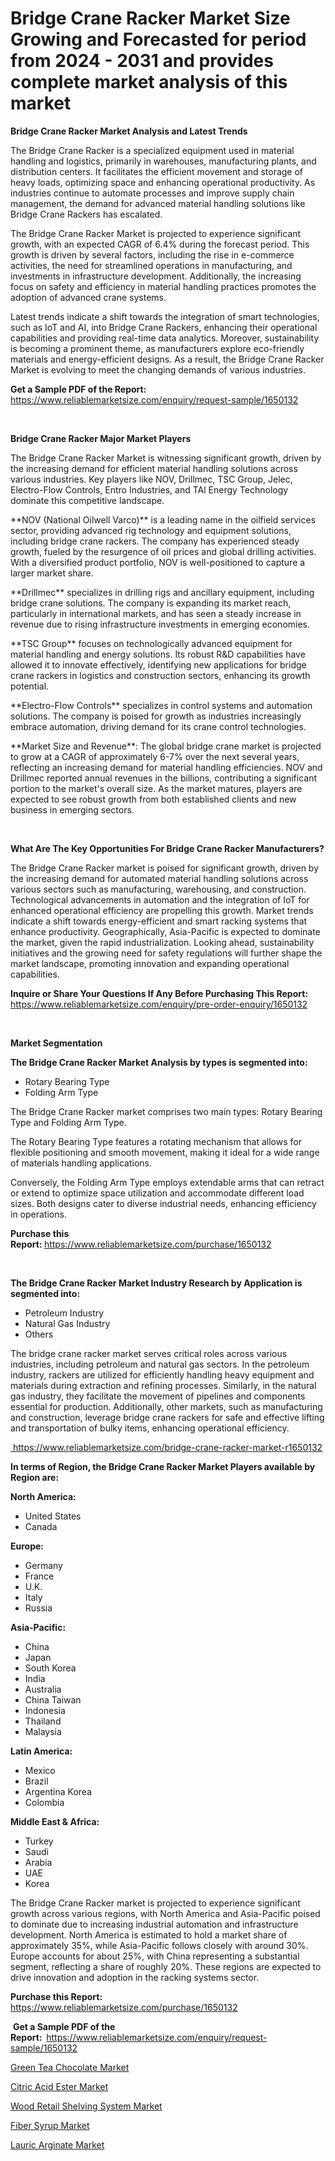 <p><h1>Bridge Crane Racker Market Size Growing and Forecasted for period from 2024 - 2031 and provides complete market analysis of this market</h1></p><p><strong>Bridge Crane Racker Market Analysis and Latest Trends</strong></p>
<p><p>The Bridge Crane Racker is a specialized equipment used in material handling and logistics, primarily in warehouses, manufacturing plants, and distribution centers. It facilitates the efficient movement and storage of heavy loads, optimizing space and enhancing operational productivity. As industries continue to automate processes and improve supply chain management, the demand for advanced material handling solutions like Bridge Crane Rackers has escalated.</p><p>The Bridge Crane Racker Market is projected to experience significant growth, with an expected CAGR of 6.4% during the forecast period. This growth is driven by several factors, including the rise in e-commerce activities, the need for streamlined operations in manufacturing, and investments in infrastructure development. Additionally, the increasing focus on safety and efficiency in material handling practices promotes the adoption of advanced crane systems. </p><p>Latest trends indicate a shift towards the integration of smart technologies, such as IoT and AI, into Bridge Crane Rackers, enhancing their operational capabilities and providing real-time data analytics. Moreover, sustainability is becoming a prominent theme, as manufacturers explore eco-friendly materials and energy-efficient designs. As a result, the Bridge Crane Racker Market is evolving to meet the changing demands of various industries.</p></p>
<p><strong>Get a Sample PDF of the Report:&nbsp;</strong> <a href="https://www.reliablemarketsize.com/enquiry/request-sample/1650132?utm_campaign=1133&utm_medium=2&utm_source=Github&utm_content=ia&utm_term=27122024&utm_id=bridge-crane-racker">https://www.reliablemarketsize.com/enquiry/request-sample/1650132</a></p>
<p>&nbsp;</p>
<p><strong>Bridge Crane Racker Major Market Players</strong></p>
<p><p>The Bridge Crane Racker Market is witnessing significant growth, driven by the increasing demand for efficient material handling solutions across various industries. Key players like NOV, Drillmec, TSC Group, Jelec, Electro-Flow Controls, Entro Industries, and TAl Energy Technology dominate this competitive landscape.</p><p>**NOV (National Oilwell Varco)** is a leading name in the oilfield services sector, providing advanced rig technology and equipment solutions, including bridge crane rackers. The company has experienced steady growth, fueled by the resurgence of oil prices and global drilling activities. With a diversified product portfolio, NOV is well-positioned to capture a larger market share.</p><p>**Drillmec** specializes in drilling rigs and ancillary equipment, including bridge crane solutions. The company is expanding its market reach, particularly in international markets, and has seen a steady increase in revenue due to rising infrastructure investments in emerging economies. </p><p>**TSC Group** focuses on technologically advanced equipment for material handling and energy solutions. Its robust R&D capabilities have allowed it to innovate effectively, identifying new applications for bridge crane rackers in logistics and construction sectors, enhancing its growth potential.</p><p>**Electro-Flow Controls** specializes in control systems and automation solutions. The company is poised for growth as industries increasingly embrace automation, driving demand for its crane control technologies.</p><p>**Market Size and Revenue**: The global bridge crane market is projected to grow at a CAGR of approximately 6-7% over the next several years, reflecting an increasing demand for material handling efficiencies. NOV and Drillmec reported annual revenues in the billions, contributing a significant portion to the market's overall size. As the market matures, players are expected to see robust growth from both established clients and new business in emerging sectors.</p></p>
<p>&nbsp;</p>
<p><strong>What Are The Key Opportunities For Bridge Crane Racker Manufacturers?</strong></p>
<p><p>The Bridge Crane Racker market is poised for significant growth, driven by the increasing demand for automated material handling solutions across various sectors such as manufacturing, warehousing, and construction. Technological advancements in automation and the integration of IoT for enhanced operational efficiency are propelling this growth. Market trends indicate a shift towards energy-efficient and smart racking systems that enhance productivity. Geographically, Asia-Pacific is expected to dominate the market, given the rapid industrialization. Looking ahead, sustainability initiatives and the growing need for safety regulations will further shape the market landscape, promoting innovation and expanding operational capabilities.</p></p>
<p><strong>Inquire or Share Your Questions If Any Before Purchasing This Report:</strong> <a href="https://www.reliablemarketsize.com/enquiry/pre-order-enquiry/1650132?utm_campaign=1133&utm_medium=2&utm_source=Github&utm_content=ia&utm_term=27122024&utm_id=bridge-crane-racker">https://www.reliablemarketsize.com/enquiry/pre-order-enquiry/1650132</a></p>
<p>&nbsp;</p>
<p><strong>Market Segmentation</strong></p>
<p><strong>The Bridge Crane Racker Market Analysis by types is segmented into:</strong></p>
<p><ul><li>Rotary Bearing Type</li><li>Folding Arm Type</li></ul></p>
<p><p>The Bridge Crane Racker market comprises two main types: Rotary Bearing Type and Folding Arm Type. </p><p>The Rotary Bearing Type features a rotating mechanism that allows for flexible positioning and smooth movement, making it ideal for a wide range of materials handling applications. </p><p>Conversely, the Folding Arm Type employs extendable arms that can retract or extend to optimize space utilization and accommodate different load sizes. Both designs cater to diverse industrial needs, enhancing efficiency in operations.</p></p>
<p><strong>Purchase this Report:&nbsp;</strong><a href="https://www.reliablemarketsize.com/purchase/1650132?utm_campaign=1133&utm_medium=2&utm_source=Github&utm_content=ia&utm_term=27122024&utm_id=bridge-crane-racker">https://www.reliablemarketsize.com/purchase/1650132</a></p>
<p>&nbsp;</p>
<p><strong>The Bridge Crane Racker Market Industry Research by Application is segmented into:</strong></p>
<p><ul><li>Petroleum Industry</li><li>Natural Gas Industry</li><li>Others</li></ul></p>
<p><p>The bridge crane racker market serves critical roles across various industries, including petroleum and natural gas sectors. In the petroleum industry, rackers are utilized for efficiently handling heavy equipment and materials during extraction and refining processes. Similarly, in the natural gas industry, they facilitate the movement of pipelines and components essential for production. Additionally, other markets, such as manufacturing and construction, leverage bridge crane rackers for safe and effective lifting and transportation of bulky items, enhancing operational efficiency.</p></p>
<p><a href="https://www.reliablemarketsize.com/bridge-crane-racker-market-r1650132?utm_campaign=1133&utm_medium=2&utm_source=Github&utm_content=ia&utm_term=27122024&utm_id=bridge-crane-racker">&nbsp;https://www.reliablemarketsize.com/bridge-crane-racker-market-r1650132</a></p>
<p><strong>In terms of Region, the Bridge Crane Racker Market Players available by Region are:</strong></p>
<p>
    <p> <strong> North America: </strong>
        <ul>
            <li>United States</li>
            <li>Canada</li>
        </ul>
        </p> 
    <p> <strong> Europe: </strong>
        <ul>
            <li>Germany</li>
            <li>France</li>
            <li>U.K.</li>
            <li>Italy</li>
            <li>Russia</li>
        </ul>
        </p> 
    <p> <strong> Asia-Pacific: </strong>
        <ul>
            <li>China</li>
            <li>Japan</li>
            <li>South Korea</li>
            <li>India</li>
            <li>Australia</li>
            <li>China Taiwan</li>
            <li>Indonesia</li>
            <li>Thailand</li>
            <li>Malaysia</li>
        </ul>
        </p> 
    <p> <strong> Latin America: </strong>
        <ul>
            <li>Mexico</li>
            <li>Brazil</li>
            <li>Argentina Korea</li>
            <li>Colombia</li>
        </ul>
        </p> 
    <p> <strong> Middle East & Africa: </strong>
        <ul>
            <li>Turkey</li>
            <li>Saudi</li>
            <li>Arabia</li>
            <li>UAE</li>
            <li>Korea</li>
        </ul>
    </p>
    </p>
<p><p>The Bridge Crane Racker market is projected to experience significant growth across various regions, with North America and Asia-Pacific poised to dominate due to increasing industrial automation and infrastructure development. North America is estimated to hold a market share of approximately 35%, while Asia-Pacific follows closely with around 30%. Europe accounts for about 25%, with China representing a substantial segment, reflecting a share of roughly 20%. These regions are expected to drive innovation and adoption in the racking systems sector.</p></p>
<p><strong>Purchase this Report: </strong><a href="https://www.reliablemarketsize.com/purchase/1650132?utm_campaign=1133&utm_medium=2&utm_source=Github&utm_content=ia&utm_term=27122024&utm_id=bridge-crane-racker">https://www.reliablemarketsize.com/purchase/1650132</a></p>
<p>&nbsp;<strong>Get a Sample PDF of the Report:&nbsp;&nbsp;</strong><a href="https://www.reliablemarketsize.com/enquiry/request-sample/1650132?utm_campaign=1133&utm_medium=2&utm_source=Github&utm_content=ia&utm_term=27122024&utm_id=bridge-crane-racker">https://www.reliablemarketsize.com/enquiry/request-sample/1650132</a></p>
<p><strong></strong></p>
<p><p><a href="https://www.linkedin.com/pulse/in-depth-green-tea-chocolate-market-report-size-share-growth-dexoe?utm_campaign=1133&utm_medium=2&utm_source=Github&utm_content=ia&utm_term=27122024&utm_id=bridge-crane-racker">Green Tea Chocolate Market</a></p><p><a href="https://www.linkedin.com/pulse/growth-trajectory-citric-acid-ester-market-2024-2031-projected-owqcf?utm_campaign=1133&utm_medium=2&utm_source=Github&utm_content=ia&utm_term=27122024&utm_id=bridge-crane-racker">Citric Acid Ester Market</a></p><p><a href="https://github.com/WillieWoodard/Market-Research-Report-List-7/blob/main/wood-retail-shelving-system-market.md?utm_campaign=1133&utm_medium=2&utm_source=Github&utm_content=ia&utm_term=27122024&utm_id=bridge-crane-racker">Wood Retail Shelving System Market</a></p><p><a href="https://www.linkedin.com/pulse/fiber-syrup-market-size-revenue-growth-projected-104-cagr-onv4e?utm_campaign=1133&utm_medium=2&utm_source=Github&utm_content=ia&utm_term=27122024&utm_id=bridge-crane-racker">Fiber Syrup Market</a></p><p><a href="https://www.linkedin.com/pulse/p-factrackr-ho6he?utm_campaign=1133&utm_medium=2&utm_source=Github&utm_content=ia&utm_term=27122024&utm_id=bridge-crane-racker">Lauric Arginate Market</a></p></p>